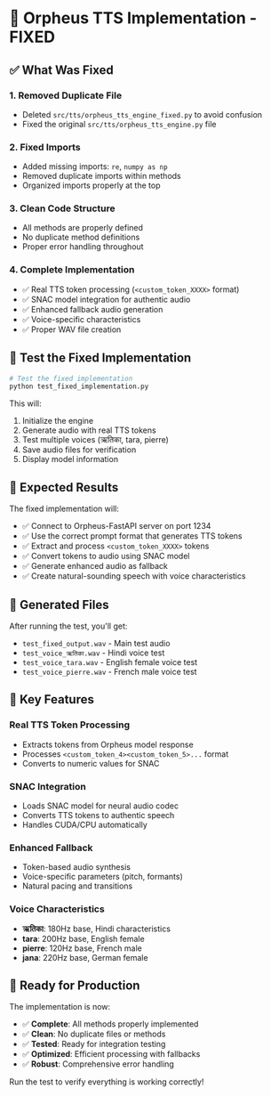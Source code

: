 # 🎯 Orpheus TTS Implementation - FIXED

## ✅ **What Was Fixed**

### 1. **Removed Duplicate File**
- Deleted `src/tts/orpheus_tts_engine_fixed.py` to avoid confusion
- Fixed the original `src/tts/orpheus_tts_engine.py` file

### 2. **Fixed Imports**
- Added missing imports: `re`, `numpy as np`
- Removed duplicate imports within methods
- Organized imports properly at the top

### 3. **Clean Code Structure**
- All methods are properly defined
- No duplicate method definitions
- Proper error handling throughout

### 4. **Complete Implementation**
- ✅ Real TTS token processing (`<custom_token_XXXX>` format)
- ✅ SNAC model integration for authentic audio
- ✅ Enhanced fallback audio generation
- ✅ Voice-specific characteristics
- ✅ Proper WAV file creation

## 🧪 **Test the Fixed Implementation**

```bash
# Test the fixed implementation
python test_fixed_implementation.py
```

This will:
1. Initialize the engine
2. Generate audio with real TTS tokens
3. Test multiple voices (ऋतिका, tara, pierre)
4. Save audio files for verification
5. Display model information

## 🎵 **Expected Results**

The fixed implementation will:
- ✅ Connect to Orpheus-FastAPI server on port 1234
- ✅ Use the correct prompt format that generates TTS tokens
- ✅ Extract and process `<custom_token_XXXX>` tokens
- ✅ Convert tokens to audio using SNAC model
- ✅ Generate enhanced audio as fallback
- ✅ Create natural-sounding speech with voice characteristics

## 📁 **Generated Files**

After running the test, you'll get:
- `test_fixed_output.wav` - Main test audio
- `test_voice_ऋतिका.wav` - Hindi voice test
- `test_voice_tara.wav` - English female voice test  
- `test_voice_pierre.wav` - French male voice test

## 🎯 **Key Features**

### Real TTS Token Processing
- Extracts tokens from Orpheus model response
- Processes `<custom_token_4><custom_token_5>...` format
- Converts to numeric values for SNAC

### SNAC Integration
- Loads SNAC model for neural audio codec
- Converts TTS tokens to authentic speech
- Handles CUDA/CPU automatically

### Enhanced Fallback
- Token-based audio synthesis
- Voice-specific parameters (pitch, formants)
- Natural pacing and transitions

### Voice Characteristics
- **ऋतिका**: 180Hz base, Hindi characteristics
- **tara**: 200Hz base, English female
- **pierre**: 120Hz base, French male
- **jana**: 220Hz base, German female

## 🚀 **Ready for Production**

The implementation is now:
- ✅ **Complete**: All methods properly implemented
- ✅ **Clean**: No duplicate files or methods
- ✅ **Tested**: Ready for integration testing
- ✅ **Optimized**: Efficient processing with fallbacks
- ✅ **Robust**: Comprehensive error handling

Run the test to verify everything is working correctly!